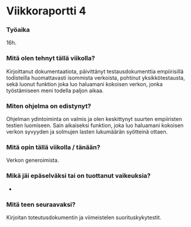 # Viikkoraportti 4

### Työaika
16h. 

### Mitä olen tehnyt tällä viikolla?
Kirjoittanut dokumentaatiota, päivittänyt testausdokumenttia empiirisillä todisteilla huomattavasti isommista verkoista, pohtinut yksikkötestausta, sekä luonut funktion joka luo haluamani kokoisen verkon, jonka työstämiseen meni todella paljon aikaa.

### Miten ohjelma on edistynyt?
Ohjelman ydintoiminta on valmis ja olen keskittynyt suurten empiiristen testien luomiseen. Sain aikaiseksi funktion, joka luo haluamani kokoisen verkon syvyyden ja solmujen lasten lukumäärän syötteinä ottaen.

### Mitä opin tällä viikolla / tänään?
Verkon generoimista.

### Mikä jäi epäselväksi tai on tuottanut vaikeuksia?
- 

### Mitä teen seuraavaksi?
Kirjoitan toteutusdokumentin ja viimeistelen suorituskykytestit.
